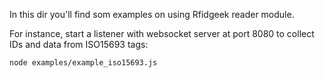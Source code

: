 In this dir you'll find som examples on using Rfidgeek reader module.

For instance, start a listener with websocket server at port 8080 to collect IDs and data from ISO15693 tags:

    node examples/example_iso15693.js